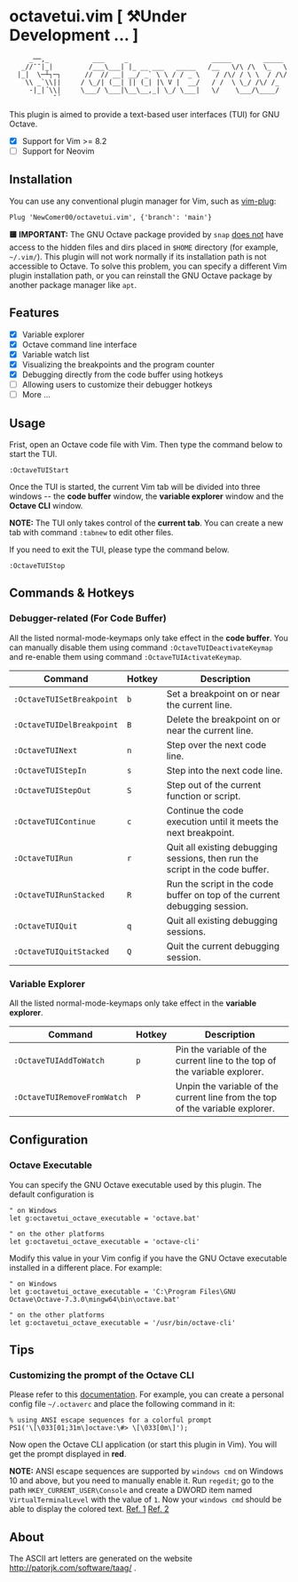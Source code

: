 # octavetui.vim [ ⚒Under Development ... ]
```
     _──,_           ___     _                     _____        _____
   _//¯¯|_|         /___\___| |_ __ ___   _____   /__   \/\ /\  \_   \
  |_|  \─┴┐─┐      //  // __| __/ _` \ \ / / _ \    / /\/ / \ \  / /\/
    \\ _`\\||     / \_/| (__| || (_| |\ V |  __/   / /  \ \_/ /\/ /_
     -|_|´\\|     \___/ \___|\__\__,_| \_/ \___|   \/    \___/\____/
           ¯´
```

This plugin is aimed to provide a text-based user interfaces (TUI) for GNU Octave.

- [x] Support for Vim >= 8.2
- [ ] Support for Neovim

## Installation
You can use any conventional plugin manager for Vim, such as [vim-plug](https://github.com/junegunn/vim-plug):
```vim
Plug 'NewComer00/octavetui.vim', {'branch': 'main'}
```
**🟨 IMPORTANT:** The GNU Octave package provided by `snap` [does not](https://askubuntu.com/questions/1238211/how-to-make-snaps-access-hidden-files-and-folders-in-home) have access to the hidden files and dirs placed in `$HOME` directory (for example, `~/.vim/`). This plugin will not work normally if its installation path is not accessible to Octave. To solve this problem, you can specify a different Vim plugin installation path, or you can reinstall the GNU Octave package by another package manager like `apt`.


## Features
- [x] Variable explorer
- [x] Octave command line interface
- [X] Variable watch list
- [x] Visualizing the breakpoints and the program counter
- [x] Debugging directly from the code buffer using hotkeys
- [ ] Allowing users to customize their debugger hotkeys
- [ ] More ...

## Usage
Frist, open an Octave code file with Vim. Then type the command below to start the TUI.
```vim
:OctaveTUIStart
```

Once the TUI is started, the current Vim tab will be divided into three windows -- the **code buffer** window, the **variable explorer** window and the **Octave CLI** window.

**NOTE:** The TUI only takes control of the **current tab**. You can create a new tab with command `:tabnew` to edit other files.

If you need to exit the TUI, please type the command below.
```vim
:OctaveTUIStop
```

## Commands & Hotkeys
### Debugger-related (For Code Buffer)
All the listed normal-mode-keymaps only take effect in the **code buffer**. You can manually disable them using command `:OctaveTUIDeactivateKeymap` and re-enable them using command `:OctaveTUIActivateKeymap`.

Command                   | Hotkey  | Description 
--------------------------|---------|-------------
`:OctaveTUISetBreakpoint` | `b`     | Set a breakpoint on or near the current line.
`:OctaveTUIDelBreakpoint` | `B`     | Delete the breakpoint on or near the current line.
`:OctaveTUINext`          | `n`     | Step over the next code line.
`:OctaveTUIStepIn`        | `s`     | Step into the next code line.
`:OctaveTUIStepOut`       | `S`     | Step out of the current function or script.
`:OctaveTUIContinue`      | `c`     | Continue the code execution until it meets the next breakpoint.
`:OctaveTUIRun`           | `r`     | Quit all existing debugging sessions, then run the script in the code buffer.
`:OctaveTUIRunStacked`    | `R`     | Run the script in the code buffer on top of the current debugging session.
`:OctaveTUIQuit`          | `q`     | Quit all existing debugging sessions.
`:OctaveTUIQuitStacked`   | `Q`     | Quit the current debugging session.

### Variable Explorer
All the listed normal-mode-keymaps only take effect in the **variable explorer**.

Command                     | Hotkey  | Description 
----------------------------|---------|-------------
`:OctaveTUIAddToWatch`      | `p`     | Pin the variable of the current line to the top of the variable explorer.
`:OctaveTUIRemoveFromWatch` | `P`     | Unpin the variable of the current line from the top of the variable explorer.

## Configuration
### Octave Executable
You can specify the GNU Octave executable used by this plugin. The default configuration is
```vim
" on Windows
let g:octavetui_octave_executable = 'octave.bat'

" on the other platforms
let g:octavetui_octave_executable = 'octave-cli'
```

Modify this value in your Vim config if you have the GNU Octave executable installed in a different place. For example:
```vim
" on Windows
let g:octavetui_octave_executable = 'C:\Program Files\GNU Octave\Octave-7.3.0\mingw64\bin\octave.bat'

" on the other platforms
let g:octavetui_octave_executable = '/usr/bin/octave-cli'
```

## Tips
### Customizing the prompt of the Octave CLI
Please refer to this [documentation](https://docs.octave.org/latest/Customizing-the-Prompt.html). For example, you can create a personal config file `~/.octaverc` and place the following command in it:
```
% using ANSI escape sequences for a colorful prompt
PS1('\[\033[01;31m\]octave:\#> \[\033[0m\]');
```
Now open the Octave CLI application (or start this plugin in Vim). You will get the prompt displayed in **red**.

**NOTE:** ANSI escape sequences are supported by `windows cmd` on Windows 10 and above, but you need to manually enable it. Run `regedit`; go to the path `HKEY_CURRENT_USER\Console` and create a DWORD item named `VirtualTerminalLevel` with the value of `1`. Now your `windows cmd` should be able to display the colored text. [Ref. 1](https://learn.microsoft.com/en-us/windows/console/console-virtual-terminal-sequences) [Ref. 2](https://ss64.com/nt/syntax-ansi.html)

## About
The ASCII art letters are generated on the website http://patorjk.com/software/taag/ .

